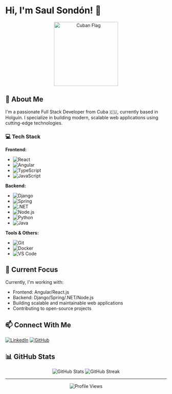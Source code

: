 # Hi, I'm Saul Sondón! 👋

<div align="center">
  <img src="https://th.bing.com/th/id/R.8035a207bcad025e445fc6ef4373d248?rik=0TL%2bnv9TGtQzIw&riu=http%3a%2f%2fs1.bwallpapers.com%2fwallpapers%2f2014%2f05%2f29%2fcuba-flag_121249202.png&ehk=Jv7WyERJI810FeRFEi3La4fNJLcdFU7VvFHA4pgEsgE%3d&risl=&pid=ImgRaw&r=0" alt="Cuban Flag" width="200"/>
</div>

## 🚀 About Me

I'm a passionate Full Stack Developer from Cuba 🇨🇺, currently based in Holguín. I specialize in building modern, scalable web applications using cutting-edge technologies.

### 💻 Tech Stack

**Frontend:**
- ![React](https://img.shields.io/badge/React-20232A?style=for-the-badge&logo=react&logoColor=61DAFB)
- ![Angular](https://img.shields.io/badge/Angular-DD0031?style=for-the-badge&logo=angular&logoColor=white)
- ![TypeScript](https://img.shields.io/badge/TypeScript-007ACC?style=for-the-badge&logo=typescript&logoColor=white)
- ![JavaScript](https://img.shields.io/badge/JavaScript-F7DF1E?style=for-the-badge&logo=javascript&logoColor=black)

**Backend:**
- ![Django](https://img.shields.io/badge/Django-092E20?style=for-the-badge&logo=django&logoColor=white)
- ![Spring](https://img.shields.io/badge/Spring-6DB33F?style=for-the-badge&logo=spring&logoColor=white)
- ![.NET](https://img.shields.io/badge/.NET-512BD4?style=for-the-badge&logo=dotnet&logoColor=white)
- ![Node.js](https://img.shields.io/badge/Node.js-339933?style=for-the-badge&logo=nodedotjs&logoColor=white)
- ![Python](https://img.shields.io/badge/Python-3776AB?style=for-the-badge&logo=python&logoColor=white)
- ![Java](https://img.shields.io/badge/Java-ED8B00?style=for-the-badge&logo=openjdk&logoColor=white)

**Tools & Others:**
- ![Git](https://img.shields.io/badge/Git-F05032?style=for-the-badge&logo=git&logoColor=white)
- ![Docker](https://img.shields.io/badge/Docker-2496ED?style=for-the-badge&logo=docker&logoColor=white)
- ![VS Code](https://img.shields.io/badge/VS_Code-007ACC?style=for-the-badge&logo=visual-studio-code&logoColor=white)

## 🌟 Current Focus

Currently, I'm working with:
- Frontend: Angular/React.js
- Backend: Django/Spring/.NET/Node.js
- Building scalable and maintainable web applications
- Contributing to open-source projects

## 📫 Connect With Me

[![LinkedIn](https://img.shields.io/badge/LinkedIn-Connect-blue?style=for-the-badge&logo=linkedin&logoColor=white)](https://www.linkedin.com/in/sa%C3%BAl-enrique-sond%C3%B3n-serret-9506632b1?utm_source=share&utm_campaign=share_via&utm_content=profile&utm_medium=android_app)
[![GitHub](https://img.shields.io/badge/GitHub-Follow-black?style=for-the-badge&logo=github&logoColor=white)](https://github.com/yourusername)

## 📊 GitHub Stats

<div align="center">
  <img src="https://github-readme-stats.vercel.app/api?username=saulin18&show_icons=true&theme=radical" alt="GitHub Stats" />
  <img src="https://github-readme-streak-stats.herokuapp.com/?saulin18&theme=radical" alt="GitHub Streak" />
</div>

---

<div align="center">
  <img src="https://komarev.com/ghpvc/?username=saulin18&style=flat-square&color=blue" alt="Profile Views"/>
</div>


